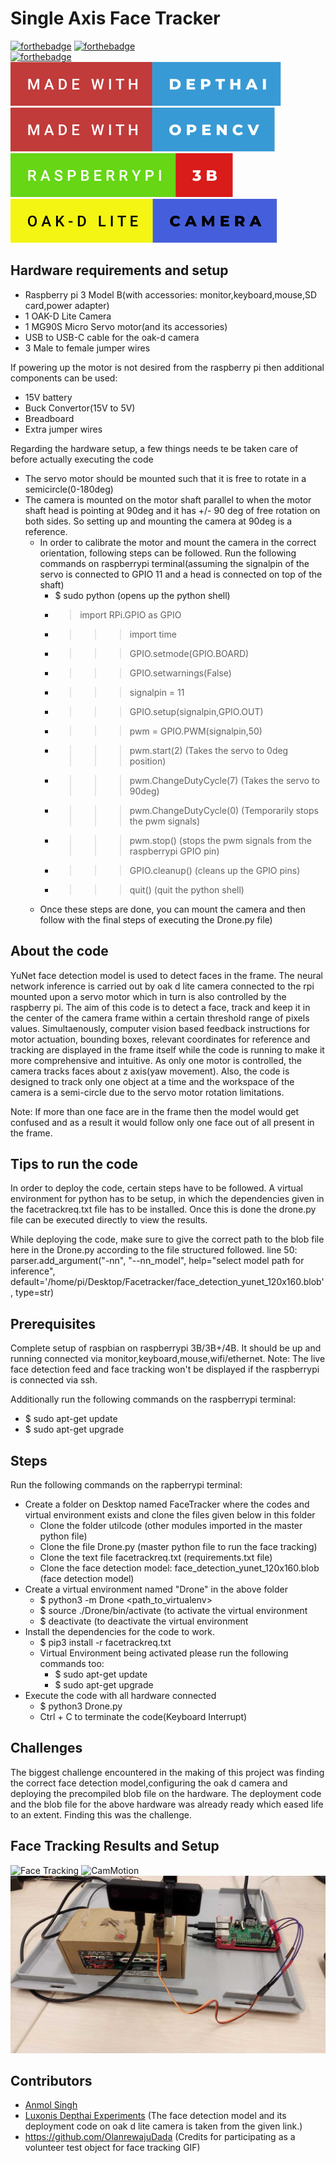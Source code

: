 # Single Axis Face Tracker

[![forthebadge](https://forthebadge.com/images/badges/powered-by-electricity.svg)](https://forthebadge.com)     [![forthebadge](https://forthebadge.com/images/badges/for-robots.svg)](https://forthebadge.com)        
[![forthebadge](https://forthebadge.com/images/badges/made-with-python.svg)](https://forthebadge.com)[![forthebadge](https://github.com/28anmol/FaceTracker/blob/main/UniAxisFaceTracker/made-with-depthai.svg)](https://forthebadge.com)[![forthebadge](https://github.com/28anmol/FaceTracker/blob/main/UniAxisFaceTracker/made-with-opencv.svg)](https://forthebadge.com)                                                        
[![forthebadge](https://github.com/28anmol/FaceTracker/blob/main/UniAxisFaceTracker/raspberrypi-3b.svg)](https://forthebadge.com)[![forthebadge](https://github.com/28anmol/FaceTracker/blob/main/UniAxisFaceTracker/oak-d-lite-camera.svg)](https://forthebadge.com)



## Hardware requirements and setup
- Raspberry pi 3 Model B(with accessories: monitor,keyboard,mouse,SD card,power adapter)
- 1 OAK-D Lite Camera
- 1 MG90S Micro Servo motor(and its accessories)
- USB to USB-C cable for the oak-d camera
- 3 Male to female jumper wires

If powering up the motor is not desired from the raspberry pi then additional components can be used:
- 15V battery
- Buck Convertor(15V to 5V)
- Breadboard
- Extra jumper wires 

Regarding the hardware setup, a few things needs te be taken care of before actually executing the code
- The servo motor should be mounted such that it is free to rotate in a semicircle(0-180deg)
- The camera is mounted on the motor shaft parallel to when the motor shaft head is pointing at 90deg and it has +/- 90 deg of free rotation on both sides. So setting up and mounting the camera at 90deg is a reference.
    - In order to calibrate the motor and mount the camera in the correct orientation, following steps can be followed. Run the following commands on raspberrypi terminal(assuming the signalpin of the servo is connected to GPIO 11 and a head is connected on top of the shaft)
        - $ sudo python                         (opens up the python shell)
        - > import RPi.GPIO as GPIO
        - >>> import time
        - >>> GPIO.setmode(GPIO.BOARD)
        - >>> GPIO.setwarnings(False)
        - >>> signalpin = 11
        - >>> GPIO.setup(signalpin,GPIO.OUT)
        - >>> pwm = GPIO.PWM(signalpin,50)
        - >>> pwm.start(2)                      (Takes the servo to 0deg position)
        - >>> pwm.ChangeDutyCycle(7)            (Takes the servo to 90deg)
        - >>> pwm.ChangeDutyCycle(0)                (Temporarily stops the pwm signals)
        - >>> pwm.stop()                            (stops the pwm signals from the raspberrypi GPIO pin)
        - >>> GPIO.cleanup()                        (cleans up the GPIO pins)
        - >>> quit()                                (quit the python shell)
    - Once these steps are done, you can mount the camera and then follow with the final steps of executing the Drone.py file)


## About the code
YuNet face detection model is used to detect faces in the frame. The neural network inference is carried out by oak d lite camera connected to the rpi mounted upon a servo motor which in turn is also controlled by the raspberry pi. The aim of this code is to detect a face, track and keep it in the center of the camera frame within a certain threshold range of pixels values. Simultaenously, computer vision based feedback instructions for motor actuation, bounding boxes, relevant coordinates for reference and tracking are displayed in the frame itself while the code is running to make it more comprehensive and intuitive. As only one motor is controlled, the camera tracks faces about z axis(yaw movement). Also, the code is designed to track only one object at a time and the workspace of the camera is a semi-circle due to the servo motor rotation limitations.

Note: If more than one face are in the frame then the model would get confused and as a result it would follow only one face out of all present in the frame.

## Tips to run the code
In order to deploy the code, certain steps have to be followed. A virtual environment for python has to be setup, in which the dependencies given in the facetrackreq.txt file has to be installed. Once this is done the drone.py file can be executed directly to view the results.

While deploying the code, make sure to give the correct path to the blob file here in the Drone.py according to the file structured followed.
line 50: parser.add_argument("-nn", "--nn_model", help="select model path for inference", default='/home/pi/Desktop/Facetracker/face_detection_yunet_120x160.blob', type=str)

## Prerequisites
Complete setup of raspbian on raspberrypi 3B/3B+/4B. It should be up and running connected via monitor,keyboard,mouse,wifi/ethernet.
Note: The live face detection feed and face tracking won't be displayed if the raspberrypi is connected via ssh.

Additionally run the following commands on the raspberrypi terminal:
- $ sudo apt-get update
- $ sudo apt-get upgrade

## Steps
Run the following commands on the rapberrypi terminal:
- Create a folder on Desktop named FaceTracker where the codes and virtual environment exists and clone the files given below in this folder
    - Clone the folder utilcode (other modules imported in the master python file)
    - Clone the file Drone.py (master python file to run the face tracking)
    - Clone the text file facetrackreq.txt (requirements.txt file)
    - Clone the face detection model: face_detection_yunet_120x160.blob (face detection model)
- Create a virtual environment named "Drone" in the above folder
    - $ python3 -m Drone <path_to_virtualenv>
    - $ source ./Drone/bin/activate (to activate the virtual environment
    - $ deactivate (to deactivate the virtual environment
- Install the dependencies for the code to work.
    - $ pip3 install -r facetrackreq.txt
    - Virtual Environment being activated please run the following commands too:
        - $ sudo apt-get update
        - $ sudo apt-get upgrade
- Execute the code with all hardware connected
    - $ python3 Drone.py
    - Ctrl + C to terminate the code(Keyboard Interrupt)

## Challenges
The biggest challenge encountered in the making of this project was finding the correct face detection model,configuring the oak d camera and deploying the precompiled blob file on the hardware. The deployment code and the blob file for the above hardware was already ready which eased life to an extent. Finding this was the challenge.

## Face Tracking Results and Setup
![Face Tracking](https://github.com/28anmol/FaceTracker/blob/main/UniAxisFaceTracker/FaceGIF.gif)
![CamMotion](https://github.com/28anmol/FaceTracker/blob/main/UniAxisFaceTracker/CamMotion.gif)
![Image1](https://github.com/28anmol/FaceTracker/blob/main/UniAxisFaceTracker/FaceTrackingSetup.jpeg)
## Contributors
* [Anmol Singh](https://github.com/28anmol)
* [Luxonis Depthai Experiments](https://github.com/luxonis/depthai-experiments/tree/master/gen2-face-detection)
(The face detection model and its deployment code on oak d lite camera is taken from the given link.)
* https://github.com/OlanrewajuDada (Credits for participating as a volunteer test object for face tracking GIF)

